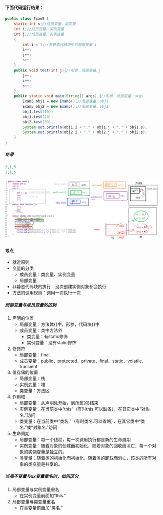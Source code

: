 #### 下面代码运行结果：

```java
public class Exam5 {
	static int s;//成员变量，类变量
	int i;//成员变量，实例变量
	int j;//成员变量，实例变量
	{
		int i = 1;//非静态代码块中的局部变量 i
		i++;
		j++;
		s++;
	}
	public void test(int j){//形参，局部变量,j
		j++;
		i++;
		s++;
	}
	public static void main(String[] args) {//形参，局部变量，args
		Exam5 obj1 = new Exam5();//局部变量，obj1
		Exam5 obj2 = new Exam5();//局部变量，obj1
		obj1.test(10);
		obj1.test(20);
		obj2.test(30);
		System.out.println(obj1.i + "," + obj1.j + "," + obj1.s);
		System.out.println(obj2.i + "," + obj2.j + "," + obj2.s);
	}
}
```

##### 结果

```java
2,1,5
1,1,5
```

![不同变量的内存图.png](./img/不同变量的内存图.png)

#### 考点

- 就近原则
- 变量的分类
  - 成员变量：类变量、实例变量
  - 局部变量
- 非静态代码块的执行：没次创建实例对象都会执行
- 方法的调用规则：调用一次执行一次

##### 局部变量与成员变量的区别

1. 声明的位置
   - 局部变量：方法体{}中，形参，代码块{}中
   - 成员变量：类中方法外
     - 类变量：有static修饰
     - 实例变量：没有static修饰
2. 修饰符
   - 局部变量：final
   - 成员变量：public、protected、private、final、static、volatile、transient
3. 值存储的位置
   - 局部变量：栈
   - 实例变量：堆
   - 类变量：方法区
4. 作用域
   - 局部变量：从声明处开始，到所属的}结束
   - 实例变量：在当前类中“this”（有时this.可以缺省），在其它类中“对象名.”访问
   - 类变量：在当前类中“类名.”（有时类名.可以省略），在其它类中“类名.”或“对象名.”访问
5. 生命周期
   - 局部变量：每一个线程，每一次调用执行都是新的生命周期
   - 实例变量：随着对象的创建而初始化，随着对象的回收而消亡，每一个对象的实例变量是独立的。
   - 类变量：随着类的初始化而初始化，随着类的卸载而消亡，该类的所有对象的类变量是共享的。

##### 当局不变量与xx变量重名时，如何区分

1. 局部变量与实例变量重名
   - 在实例变量前面加“this.”
2. 局部变量与类变量重名
   - 在类变量前面加“类名.”